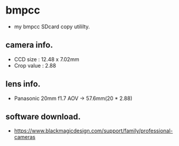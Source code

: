 # bmpcc
- my bmpcc SDcard copy utililty.

## camera info.
- CCD size : 12.48 x 7.02mm
- Crop value : 2.88

## lens info.
- Panasonic 20mm f1.7 AOV -> 57.6mm(20 * 2.88)

## software download.
- https://www.blackmagicdesign.com/support/family/professional-cameras
